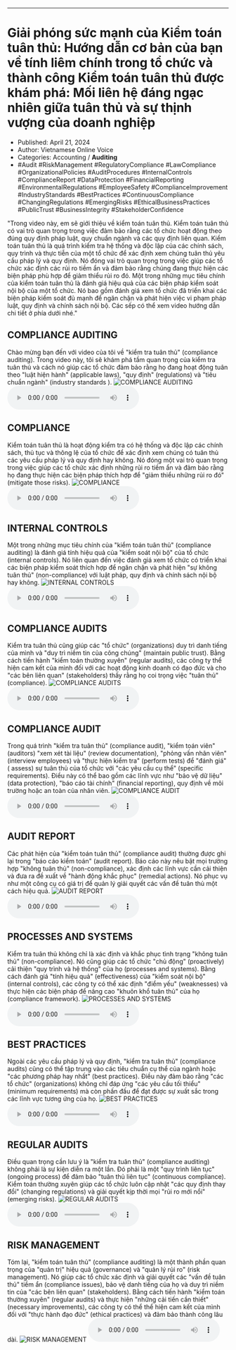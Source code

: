 
---

# Giải phóng sức mạnh của Kiểm toán tuân thủ: Hướng dẫn cơ bản của bạn về tính liêm chính trong tổ chức và thành công Kiểm toán tuân thủ được khám phá: Mối liên hệ đáng ngạc nhiên giữa tuân thủ và sự thịnh vượng của doanh nghiệp

- Published: April 21, 2024
- Author: Vietnamese Online Voice
- Categories: Accounting / **Auditing**
- #Audit #RiskManagement #RegulatoryCompliance #LawCompliance #OrganizationalPolicies #AuditProcedures #InternalControls #ComplianceReport #DataProtection #FinancialReporting #EnvironmentalRegulations #EmployeeSafety #ComplianceImprovement #IndustryStandards #BestPractices #ContinuousCompliance #ChangingRegulations #EmergingRisks #EthicalBusinessPractices #PublicTrust #BusinessIntegrity #StakeholderConfidence

"Trong video này, em sẽ giới thiệu về kiểm toán tuân thủ. Kiểm toán tuân thủ có vai trò quan trọng trong việc đảm bảo rằng các tổ chức hoạt động theo đúng quy định pháp luật, quy chuẩn ngành và các quy định liên quan. Kiểm toán tuân thủ là quá trình kiểm tra hệ thống và độc lập của các chính sách, quy trình và thực tiễn của một tổ chức để xác định xem chúng tuân thủ yêu cầu pháp lý và quy định. Nó đóng vai trò quan trọng trong việc giúp các tổ chức xác định các rủi ro tiềm ẩn và đảm bảo rằng chúng đang thực hiện các biện pháp phù hợp để giảm thiểu rủi ro đó. Một trong những mục tiêu chính của kiểm toán tuân thủ là đánh giá hiệu quả của các biện pháp kiểm soát nội bộ của một tổ chức. Nó bao gồm đánh giá xem tổ chức đã triển khai các biện pháp kiểm soát đủ mạnh để ngăn chặn và phát hiện việc vi phạm pháp luật, quy định và chính sách nội bộ. Các sếp có thể xem video hướng dẫn chi tiết ở phía dưới nhé."


## COMPLIANCE AUDITING

Chào mừng bạn đến với video của tôi về "kiểm tra tuân thủ" (compliance auditing). Trong video này, tôi sẽ khám phá tầm quan trọng của kiểm tra tuân thủ và cách nó giúp các tổ chức đảm bảo rằng họ đang hoạt động tuân theo "luật hiện hành" (applicable laws), "quy định" (regulations) và "tiêu chuẩn ngành" (industry standards ).
![COMPLIANCE AUDITING](https://http-archiver-apis-production-80.schnworks.com/storage/images/transitions/2024-04-21/transition--9800222436-Montserrat-Bold-880E4F.jpg)
<audio controls>
    <source src="https://http-archiver-apis-production-80.schnworks.com/storage/audio/file-21010016228.mp3" type="audio/mpeg">
</audio>



## COMPLIANCE

Kiểm toán tuân thủ là hoạt động kiểm tra có hệ thống và độc lập các chính sách, thủ tục và thông lệ của tổ chức để xác định xem chúng có tuân thủ các yêu cầu pháp lý và quy định hay không. Nó đóng một vai trò quan trọng trong việc giúp các tổ chức xác định những rủi ro tiềm ẩn và đảm bảo rằng họ đang thực hiện các biện pháp thích hợp để "giảm thiểu những rủi ro đó" (mitigate those risks).
![COMPLIANCE](https://http-archiver-apis-production-80.schnworks.com/storage/images/transitions/2024-04-21/transition-28202175511-Montserrat-Black-512DA8.jpg)
<audio controls>
    <source src="https://http-archiver-apis-production-80.schnworks.com/storage/audio/file-8828526190.mp3" type="audio/mpeg">
</audio>



## INTERNAL CONTROLS

Một trong những mục tiêu chính của "kiểm toán tuân thủ" (compliance auditing) là đánh giá tính hiệu quả của "kiểm soát nội bộ" của tổ chức (internal controls). Nó liên quan đến việc đánh giá xem tổ chức có triển khai các biện pháp kiểm soát thích hợp để ngăn chặn và phát hiện "sự không tuân thủ" (non-compliance) với luật pháp, quy định và chính sách nội bộ hay không.
![INTERNAL CONTROLS](https://http-archiver-apis-production-80.schnworks.com/storage/images/transitions/2024-04-21/transition--5591063116-Montserrat-Bold-9C27B0.jpg)
<audio controls>
    <source src="https://http-archiver-apis-production-80.schnworks.com/storage/audio/file-5339129283.mp3" type="audio/mpeg">
</audio>



## COMPLIANCE AUDITS

Kiểm tra tuân thủ cũng giúp các "tổ chức" (organizations) duy trì danh tiếng của mình và "duy trì niềm tin của công chúng" (maintain public trust). Bằng cách tiến hành "kiểm toán thường xuyên" (regular audits), các công ty thể hiện cam kết của mình đối với các hoạt động kinh doanh có đạo đức và cho "các bên liên quan" (stakeholders) thấy rằng họ coi trọng việc "tuân thủ" (compliance).
![COMPLIANCE AUDITS](https://http-archiver-apis-production-80.schnworks.com/storage/images/transitions/2024-04-21/transition--8110285623-Montserrat-Regular-9C27B0.jpg)
<audio controls>
    <source src="https://http-archiver-apis-production-80.schnworks.com/storage/audio/file-31800047328.mp3" type="audio/mpeg">
</audio>



## COMPLIANCE AUDIT

Trong quá trình "kiểm tra tuân thủ" (compliance audit), "kiểm toán viên" (auditors) "xem xét tài liệu" (review documentation), "phỏng vấn nhân viên" (interview employees) và "thực hiện kiểm tra" (perform tests) để "đánh giá" ( assess) sự tuân thủ của tổ chức với "các yêu cầu cụ thể" (specific requirements). Điều này có thể bao gồm các lĩnh vực như "bảo vệ dữ liệu" (data protection), "báo cáo tài chính" (financial reporting), quy định về môi trường hoặc an toàn của nhân viên.
![COMPLIANCE AUDIT](https://http-archiver-apis-production-80.schnworks.com/storage/images/transitions/2024-04-21/transition--2970222779-Montserrat-SemiBold-1A237E.jpg)
<audio controls>
    <source src="https://http-archiver-apis-production-80.schnworks.com/storage/audio/file-35569963886.mp3" type="audio/mpeg">
</audio>



## AUDIT REPORT

Các phát hiện của "kiểm toán tuân thủ" (compliance audit) thường được ghi lại trong "báo cáo kiểm toán" (audit report). Báo cáo này nêu bật mọi trường hợp "không tuân thủ" (non-compliance), xác định các lĩnh vực cần cải thiện và đưa ra đề xuất về "hành động khắc phục" (remedial actions). Nó phục vụ như một công cụ có giá trị để quản lý giải quyết các vấn đề tuân thủ một cách hiệu quả.
![AUDIT REPORT](https://http-archiver-apis-production-80.schnworks.com/storage/images/transitions/2024-04-21/transition-19468629642-Montserrat-Bold-004895.jpg)
<audio controls>
    <source src="https://http-archiver-apis-production-80.schnworks.com/storage/audio/file-26427284205.mp3" type="audio/mpeg">
</audio>



## PROCESSES AND SYSTEMS

Kiểm tra tuân thủ không chỉ là xác định và khắc phục tình trạng "không tuân thủ" (non-compliance). Nó cũng giúp các tổ chức "chủ động" (proactively) cải thiện "quy trình và hệ thống" của họ (processes and systems). Bằng cách đánh giá "tính hiệu quả" (effectiveness) của "kiểm soát nội bộ" (internal controls), các công ty có thể xác định "điểm yếu" (weaknesses) và thực hiện các biện pháp để nâng cao "khuôn khổ tuân thủ" của họ (compliance framework).
![PROCESSES AND SYSTEMS](https://http-archiver-apis-production-80.schnworks.com/storage/images/transitions/2024-04-21/transition-6952227470-Montserrat-Thin-303F9F.jpg)
<audio controls>
    <source src="https://http-archiver-apis-production-80.schnworks.com/storage/audio/file-7594103705.mp3" type="audio/mpeg">
</audio>



## BEST PRACTICES

Ngoài các yêu cầu pháp lý và quy định, "kiểm tra tuân thủ" (compliance audits) cũng có thể tập trung vào các tiêu chuẩn cụ thể của ngành hoặc "các phương pháp hay nhất" (best practices). Điều này đảm bảo rằng "các tổ chức" (organizations) không chỉ đáp ứng "các yêu cầu tối thiểu" (minimum requirements) mà còn phấn đấu để đạt được sự xuất sắc trong các lĩnh vực tương ứng của họ.
![BEST PRACTICES](https://http-archiver-apis-production-80.schnworks.com/storage/images/transitions/2024-04-21/transition--10649316348-Montserrat-ExtraBold-4A148C.jpg)
<audio controls>
    <source src="https://http-archiver-apis-production-80.schnworks.com/storage/audio/file-36203692653.mp3" type="audio/mpeg">
</audio>



## REGULAR AUDITS

Điều quan trọng cần lưu ý là "kiểm tra tuân thủ" (compliance auditing) không phải là sự kiện diễn ra một lần. Đó phải là một "quy trình liên tục" (ongoing process) để đảm bảo "tuân thủ liên tục" (continuous compliance). Kiểm toán thường xuyên giúp các tổ chức luôn cập nhật "các quy định thay đổi" (changing regulations) và giải quyết kịp thời mọi "rủi ro mới nổi" (emerging risks).
![REGULAR AUDITS](https://http-archiver-apis-production-80.schnworks.com/storage/images/transitions/2024-04-21/transition--10702488477-Montserrat-Medium-303F9F.jpg)
<audio controls>
    <source src="https://http-archiver-apis-production-80.schnworks.com/storage/audio/file-49295745052.mp3" type="audio/mpeg">
</audio>



## RISK MANAGEMENT

Tóm lại, "kiểm toán tuân thủ" (compliance auditing) là một thành phần quan trọng của "quản trị" hiệu quả (governance) và "quản lý rủi ro" (risk management). Nó giúp các tổ chức xác định và giải quyết các "vấn đề tuân thủ" tiềm ẩn (compliance issues), bảo vệ danh tiếng của họ và duy trì niềm tin của "các bên liên quan" (stakeholders). Bằng cách tiến hành "kiểm toán thường xuyên" (regular audits) và thực hiện "những cải tiến cần thiết" (necessary improvements), các công ty có thể thể hiện cam kết của mình đối với "thực hành đạo đức" (ethical practices) và đảm bảo thành công lâu dài.
![RISK MANAGEMENT](https://http-archiver-apis-production-80.schnworks.com/storage/images/transitions/2024-04-21/transition-5230582921-Montserrat-Regular-283593.jpg)
<audio controls>
    <source src="https://http-archiver-apis-production-80.schnworks.com/storage/audio/file-3150867142.mp3" type="audio/mpeg">
</audio>

